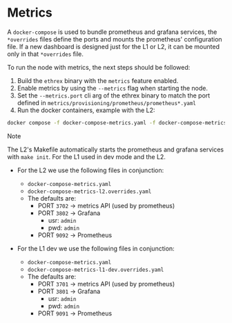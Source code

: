 # Metrics

A `docker-compose` is used to bundle prometheus and grafana services, the `*overrides` files define the ports and mounts the prometheus' configuration file.
If a new dashboard is designed just for the L1 or L2, it can be mounted only in that `*overrides` file.

To run the node with metrics, the next steps should be followed:
1. Build the `ethrex` binary with the `metrics` feature enabled.
2. Enable metrics by using the `--metrics` flag when starting the node.
3. Set the `--metrics.port` cli arg of the ethrex binary to match the port defined in `metrics/provisioning/prometheus/prometheus*.yaml`
4. Run the docker containers, example with the L2:

```sh
docker compose -f docker-compose-metrics.yaml -f docker-compose-metrics-l2.override.yaml up
```

>[!NOTE]
> The L2's Makefile automatically starts the prometheus and grafana services with `make init`. For the L1 used in dev mode and the L2.


- For the L2 we use the following files in conjunction:
  - `docker-compose-metrics.yaml`
  - `docker-compose-metrics-l2.overrides.yaml`
  - The defaults are:
    - PORT `3702` &rarr; metrics API (used by prometheus)
    - PORT `3802` &rarr; Grafana
      - usr: `admin`
      - pwd: `admin` 
    - PORT `9092` &rarr; Prometheus

- For the L1 dev we use the following files in conjunction:
  - `docker-compose-metrics.yaml`
  - `docker-compose-metrics-l1-dev.overrides.yaml`
  - The defaults are:
    - PORT `3701` &rarr; metrics API (used by prometheus)
    - PORT `3801` &rarr; Grafana
      - usr: `admin`
      - pwd: `admin` 
    - PORT `9091` &rarr; Prometheus
